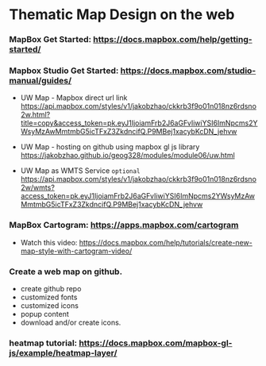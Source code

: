 #  Thematic Map Design on the web


### MapBox Get Started: https://docs.mapbox.com/help/getting-started/

### Mapbox Studio Get Started: https://docs.mapbox.com/studio-manual/guides/

- UW Map - Mapbox direct url link
    https://api.mapbox.com/styles/v1/jakobzhao/ckkrb3f9o01n018nz6rdsno2w.html?title=copy&access_token=pk.eyJ1IjoiamFrb2J6aGFvIiwiYSI6ImNpcms2YWsyMzAwMmtmbG5icTFxZ3ZkdncifQ.P9MBej1xacybKcDN_jehvw

- UW Map - hosting on github using mapbox gl js library
    https://jakobzhao.github.io/geog328/modules/module06/uw.html


- UW Map as WMTS Service `optional`
    https://api.mapbox.com/styles/v1/jakobzhao/ckkrb3f9o01n018nz6rdsno2w/wmts?access_token=pk.eyJ1IjoiamFrb2J6aGFvIiwiYSI6ImNpcms2YWsyMzAwMmtmbG5icTFxZ3ZkdncifQ.P9MBej1xacybKcDN_jehvw


### MapBox Cartogram: https://apps.mapbox.com/cartogram
- Watch this video: https://docs.mapbox.com/help/tutorials/create-new-map-style-with-cartogram-video/


### Create a web map on github.
 - create github repo
 - customized fonts
 - customized icons
 - popup content
 - download and/or create icons.


### heatmap tutorial: https://docs.mapbox.com/mapbox-gl-js/example/heatmap-layer/